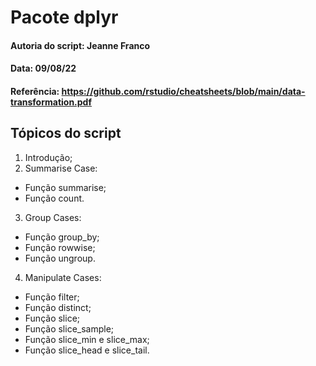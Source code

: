# Pacote dplyr

#### Autoria do script: Jeanne Franco
#### Data: 09/08/22
#### Referência: https://github.com/rstudio/cheatsheets/blob/main/data-transformation.pdf

## Tópicos do script

1. Introdução;
2. Summarise Case:
- Função summarise;
- Função count.
3. Group Cases:
- Função group_by;
- Função rowwise;
- Função ungroup.
4. Manipulate Cases:
- Função filter;
- Função distinct;
- Função slice;
- Função slice_sample;
- Função slice_min e slice_max;
- Função slice_head e slice_tail.
